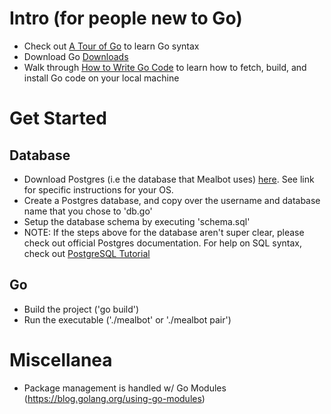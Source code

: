 # Intro (for people new to Go)
- Check out [A Tour of Go](https://tour.golang.org/welcome/1) to learn Go syntax
- Download Go [Downloads](https://golang.org/dl/)
- Walk through [How to Write Go Code](https://golang.org/doc/code.html) to learn how to fetch, build, and install Go code on your local machine

# Get Started
## Database
- Download Postgres (i.e the database that Mealbot uses) [here](https://www.postgresql.org/download/). See link for specific instructions for your OS.
- Create a Postgres database, and copy over the username and database name that you chose to 'db.go'
- Setup the database schema by executing 'schema.sql'
- NOTE: If the steps above for the database aren't super clear, please check out official Postgres documentation. For help on SQL syntax, check out [PostgreSQL Tutorial](http://www.postgresqltutorial.com/)

## Go 
- Build the project ('go build')
- Run the executable ('./mealbot' or './mealbot pair')

# Miscellanea
- Package management is handled w/ Go Modules (https://blog.golang.org/using-go-modules)

